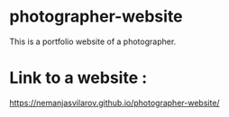 # photographer-website
This is a portfolio website of a photographer.
# Link to a website :
https://nemanjasvilarov.github.io/photographer-website/
